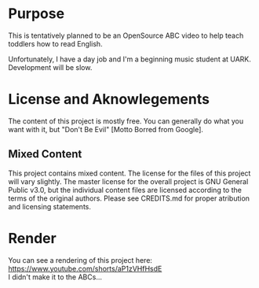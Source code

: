 # Purpose
This is tentatively planned to be an OpenSource ABC video to help teach toddlers how to read English.

Unfortunately, I have a day job and I'm a beginning music student at UARK. Development will be slow.

# License and Aknowlegements
The content of this project is mostly free. You can generally do what you want with it, but "Don't Be Evil" [Motto Borred from Google]. 

## Mixed Content
This project contains mixed content. The license for the files of this project will vary slightly. The master license for the overall project is GNU General Public v3.0, but the individual content files are licensed according to the terms of the original authors. Please see CREDITS.md for proper atribution and licensing statements.

# Render
You can see a rendering of this project here:  
https://www.youtube.com/shorts/aP1zVHfHsdE  
I didn't make it to the ABCs...
